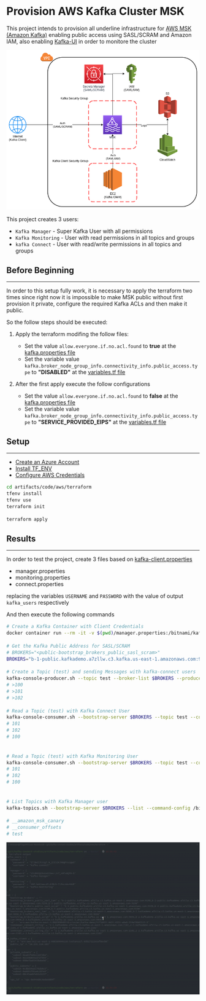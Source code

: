 # Provision AWS Kafka Cluster MSK

This project intends to provision all underline infrastructure for [AWS MSK (Amazon Kafka)](https://aws.amazon.com/msk/) enabling public access using SASL/SCRAM and Amazon IAM, also enabling [Kafka-UI](https://github.com/provectus/kafka-ui) in order to monitore the cluster

![MSK](../../../pictures/08-MSK.png)

This project creates 3 users:

- `Kafka Manager` - Super Kafka User with all permissions
- `Kafka Monitoring` - User with read permissions in all topics and groups
- `kafka Connect` - User with read/write permissions in all topics and groups
## Before Beginning
---

In order to this setup fully work, it is necessary to apply the terraform two times since right now it is impossible to make MSK public without first provision it private, configure the required Kafka ACLs and then make it public.

So the follow steps should be executed:

1. Apply the terraform modifing the follow files:
    - Set the value `allow.everyone.if.no.acl.found` to **true** at the [kafka.properties file](./templates/kafka.properties)
    - Set the variable value `kafka.broker_node_group_info.connectivity_info.public_access.type` to **"DISABLED"** at the [variables.tf file](./variables.tf)


2. After the first apply execute the follow configurations
    - Set the value `allow.everyone.if.no.acl.found` to **false** at the [kafka.properties file](./templates/kafka.properties)
    - Set the variable value `kafka.broker_node_group_info.connectivity_info.public_access.type` to **"SERVICE_PROVIDED_EIPS"** at the [variables.tf file](./variables.tf)


## Setup
---
- [Create an Azure Account](https://aws.amazon.com/)
- [Install TF_ENV](https://github.com/tfutils/tfenv)
- [Configure AWS Credentials](artifacts/code/aws/terraform)

```bash
cd artifacts/code/aws/terraform
tfenv install
tfenv use
terraform init

terraform apply
```

## Results
---

In order to test the project, create 3 files based on [kafka-client.properties](./templates/kafka-client.properties)

- manager.properties
- monitoring.properties
- connect.properties

replacing the variables `USERNAME` and `PASSWORD` with the value of output `kafka_users` respectively

And then execute the following commands

```bash
# Create a Kafka Container with Client Credentials
docker container run --rm -it -v $(pwd)/manager.properties:/bitnami/kafka/config/manager.properties -v $(pwd)/connect.properties:/bitnami/kafka/config/connect.properties -v $(pwd)/monitoring.properties:/bitnami/kafka/config/monitoring.properties bitnami/kafka:2.8.1 bash

# Get the Kafka Public Address for SASL/SCRAM
# BROKERS="<public-bootstrap_brokers_public_sasl_scram>"
BROKERS="b-1-public.kafkademo.a7zllw.c3.kafka.us-east-1.amazonaws.com:9196,b-2-public.kafkademo.a7zllw.c3.kafka.us-east-1.amazonaws.com:9196,b-3-public.kafkademo.a7zllw.c3.kafka.us-east-1.amazonaws.com:9196"

# Create a Topic (test) and sending Messages with kafka-connect users
kafka-console-producer.sh --topic test --broker-list $BROKERS --producer.config /bitnami/kafka/config/connect.properties
# >100
# >101
# >102

# Read a Topic (test) with Kafka Connect User
kafka-console-consumer.sh --bootstrap-server $BROKERS --topic test --consumer.config /bitnami/kafka/config/connect.properties --from-beginning
# 101
# 102
# 100


# Read a Topic (test) with Kafka Monitoring User
kafka-console-consumer.sh --bootstrap-server $BROKERS --topic test --consumer.config /bitnami/kafka/config/monitoring.properties --from-beginning
# 101
# 102
# 100


# List Topics with Kafka Manager user
kafka-topics.sh --bootstrap-server $BROKERS --list --command-config /bitnami/kafka/config/manager.properties

# __amazon_msk_canary
# __consumer_offsets
# test
```

<img src="../../../pictures/08-MSK-Monitoring.gif" width=1080 >
